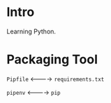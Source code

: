 # Intro
Learning Python. 

# Packaging Tool
 
`Pipfile` <----> `requirements.txt`

`pipenv` <----> `pip`
